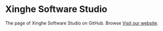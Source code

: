 # Xinghe Software Studio
The page of Xinghe Software Studio on GitHub.
Browse [Visit our website](https://xinghess.com).
